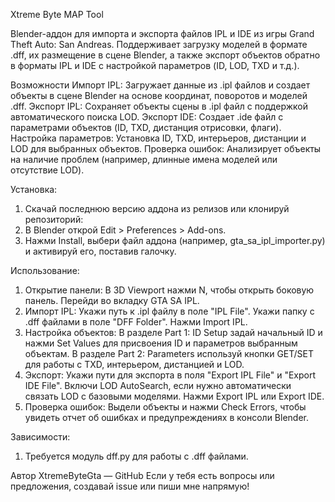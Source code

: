 Xtreme Byte MAP Tool

Blender-аддон для импорта и экспорта файлов IPL и IDE из игры Grand Theft Auto: San Andreas. Поддерживает загрузку моделей в формате .dff, их размещение в сцене Blender, а также экспорт объектов обратно в форматы IPL и IDE с настройкой параметров (ID, LOD, TXD и т.д.).

Возможности
Импорт IPL: Загружает данные из .ipl файлов и создает объекты в сцене Blender на основе координат, поворотов и моделей .dff.
Экспорт IPL: Сохраняет объекты сцены в .ipl файл с поддержкой автоматического поиска LOD.
Экспорт IDE: Создает .ide файл с параметрами объектов (ID, TXD, дистанция отрисовки, флаги).
Настройка параметров: Установка ID, TXD, интерьеров, дистанции и LOD для выбранных объектов.
Проверка ошибок: Анализирует объекты на наличие проблем (например, длинные имена моделей или отсутствие LOD).

Установка:

1. Скачай последнюю версию аддона из релизов или клонируй репозиторий:
2. В Blender открой Edit > Preferences > Add-ons.
3. Нажми Install, выбери файл аддона (например, gta_sa_ipl_importer.py) и активируй его, поставив галочку.

Использование:

1. Открытие панели:
   В 3D Viewport нажми N, чтобы открыть боковую панель.
   Перейди во вкладку GTA SA IPL.
2. Импорт IPL:
   Укажи путь к .ipl файлу в поле "IPL File".
   Укажи папку с .dff файлами в поле "DFF Folder".
   Нажми Import IPL.
3. Настройка объектов:
   В разделе Part 1: ID Setup задай начальный ID и нажми Set Values для присвоения ID и параметров выбранным объектам.
   В разделе Part 2: Parameters используй кнопки GET/SET для работы с TXD, интерьером, дистанцией и LOD.
4. Экспорт:
   Укажи пути для экспорта в поля "Export IPL File" и "Export IDE File".
   Включи LOD AutoSearch, если нужно автоматически связать LOD с базовыми моделями.
   Нажми Export IPL или Export IDE.
5. Проверка ошибок:
   Выдели объекты и нажми Check Errors, чтобы увидеть отчет об ошибках и предупреждениях в консоли Blender.

Зависимости:
1. Требуется модуль dff.py для работы с .dff файлами.

Автор
XtremeByteGta — GitHub
Если у тебя есть вопросы или предложения, создавай issue или пиши мне напрямую!
